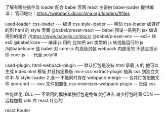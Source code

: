 了解有哪些插件及 loader 配合 babel 官网 react 主要由 babel-loader 提供编译：
官网地址：https://webpack.docschina.org/loaders/#files

used-loader:
css-loader --- 编译 css
style-loader --- 移动 css-loader 编译好的到 html 的 style 里面
@babel/preset-react --- babel 预设一系列列 jsx 编译 用到的组合 //https://www.babeljs.cn/docs/
@babel/preset-env --- es5+ 转 es5
@babel/core --- 编译 js 用的 比如把 ast 类型的 js 转成能运行的 js //@babel/core 是 babel 对 core-js 的高级封装 webpack 内部用的 不装会提示你
core-js --- 代替 polyfill

used-plugin:
html-webpack-plugin --- 默认打包是没有 html 承载 js 的 他可以生成 index.html 模版 并且指定模版
mini-css-extract-plugin 抽离 css 到独立文件中 与 style-loader 2 选一 不能同时存在
webpack-merge --- 合并打包配置文件
env-cmd --- env 文件配置化
css-minimizer-webpack-plugin -- 压缩 css

性能优化:
DLL --- 不常用的模块单独打包避免每次打进去 减少打包时间
CDN --- 远程加载 cdn 库 react 什么的

react Router
